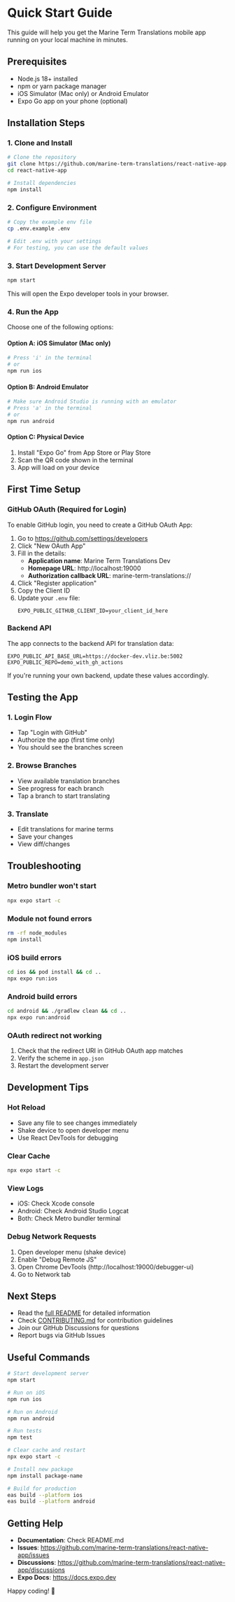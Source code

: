 # Quick Start Guide

This guide will help you get the Marine Term Translations mobile app running on your local machine in minutes.

## Prerequisites

- Node.js 18+ installed
- npm or yarn package manager
- iOS Simulator (Mac only) or Android Emulator
- Expo Go app on your phone (optional)

## Installation Steps

### 1. Clone and Install

```bash
# Clone the repository
git clone https://github.com/marine-term-translations/react-native-app.git
cd react-native-app

# Install dependencies
npm install
```

### 2. Configure Environment

```bash
# Copy the example env file
cp .env.example .env

# Edit .env with your settings
# For testing, you can use the default values
```

### 3. Start Development Server

```bash
npm start
```

This will open the Expo developer tools in your browser.

### 4. Run the App

Choose one of the following options:

#### Option A: iOS Simulator (Mac only)
```bash
# Press 'i' in the terminal
# or
npm run ios
```

#### Option B: Android Emulator
```bash
# Make sure Android Studio is running with an emulator
# Press 'a' in the terminal
# or
npm run android
```

#### Option C: Physical Device
1. Install "Expo Go" from App Store or Play Store
2. Scan the QR code shown in the terminal
3. App will load on your device

## First Time Setup

### GitHub OAuth (Required for Login)

To enable GitHub login, you need to create a GitHub OAuth App:

1. Go to https://github.com/settings/developers
2. Click "New OAuth App"
3. Fill in the details:
   - **Application name**: Marine Term Translations Dev
   - **Homepage URL**: http://localhost:19000
   - **Authorization callback URL**: marine-term-translations://
4. Click "Register application"
5. Copy the Client ID
6. Update your `.env` file:
   ```
   EXPO_PUBLIC_GITHUB_CLIENT_ID=your_client_id_here
   ```

### Backend API

The app connects to the backend API for translation data:

```env
EXPO_PUBLIC_API_BASE_URL=https://docker-dev.vliz.be:5002
EXPO_PUBLIC_REPO=demo_with_gh_actions
```

If you're running your own backend, update these values accordingly.

## Testing the App

### 1. Login Flow
- Tap "Login with GitHub"
- Authorize the app (first time only)
- You should see the branches screen

### 2. Browse Branches
- View available translation branches
- See progress for each branch
- Tap a branch to start translating

### 3. Translate
- Edit translations for marine terms
- Save your changes
- View diff/changes

## Troubleshooting

### Metro bundler won't start
```bash
npx expo start -c
```

### Module not found errors
```bash
rm -rf node_modules
npm install
```

### iOS build errors
```bash
cd ios && pod install && cd ..
npx expo run:ios
```

### Android build errors
```bash
cd android && ./gradlew clean && cd ..
npx expo run:android
```

### OAuth redirect not working
1. Check that the redirect URI in GitHub OAuth app matches
2. Verify the scheme in `app.json`
3. Restart the development server

## Development Tips

### Hot Reload
- Save any file to see changes immediately
- Shake device to open developer menu
- Use React DevTools for debugging

### Clear Cache
```bash
npx expo start -c
```

### View Logs
- iOS: Check Xcode console
- Android: Check Android Studio Logcat
- Both: Check Metro bundler terminal

### Debug Network Requests
1. Open developer menu (shake device)
2. Enable "Debug Remote JS"
3. Open Chrome DevTools (http://localhost:19000/debugger-ui)
4. Go to Network tab

## Next Steps

- Read the [full README](README.md) for detailed information
- Check [CONTRIBUTING.md](CONTRIBUTING.md) for contribution guidelines
- Join our GitHub Discussions for questions
- Report bugs via GitHub Issues

## Useful Commands

```bash
# Start development server
npm start

# Run on iOS
npm run ios

# Run on Android
npm run android

# Run tests
npm test

# Clear cache and restart
npx expo start -c

# Install new package
npm install package-name

# Build for production
eas build --platform ios
eas build --platform android
```

## Getting Help

- **Documentation**: Check README.md
- **Issues**: https://github.com/marine-term-translations/react-native-app/issues
- **Discussions**: https://github.com/marine-term-translations/react-native-app/discussions
- **Expo Docs**: https://docs.expo.dev

Happy coding! 🚀
